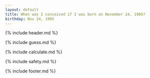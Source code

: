 ```yaml
---
layout: default
title: When was I conceived if I was born on November 24, 1905?
birthday: Nov 24, 1905
---
```


{% include header.md %}

{% include guess.md %}

{% include calculate.md %}

{% include safety.md %}

{% include footer.md %}



